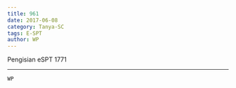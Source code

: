 ```yaml
---
title: 961
date: 2017-06-08
category: Tanya-SC
tags: E-SPT
author: WP
---
```


Pengisian eSPT 1771

---



`WP`
